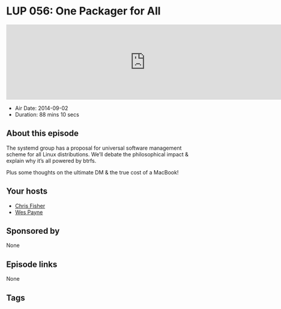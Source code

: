 # LUP 056: One Packager for All

<iframe src="https://player.fireside.fm/v2/RUkczH-V+WoFVmB04?theme=dark" width="740" height="200" frameborder="0" scrolling="no"></iframe>

* Air Date: 2014-09-02
* Duration: 88 mins 10 secs

## About this episode

The systemd group has a proposal for universal software management scheme for all Linux distributions. We’ll debate the philosophical impact & explain why it’s all powered by btrfs.

Plus some thoughts on the ultimate DM & the true cost of a MacBook!

## Your hosts
* [Chris Fisher](https://linuxunplugged.com/hosts/chrislas)
* [Wes Payne](https://linuxunplugged.com/hosts/wes)

## Sponsored by

None



## Episode links

None



## Tags

